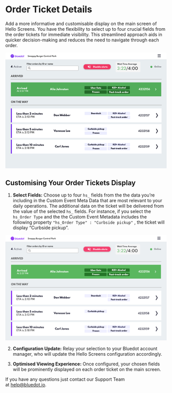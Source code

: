 Order Ticket Details
====================

Add a more informative and customisable display on the main screen of Hello Screens. You have the flexibility to select up to four crucial fields from the order tickets for immediate visibility. This streamlined approach aids in quicker decision-making and reduces the need to navigate through each order.

![](../assets/hello-screens-order-ticket-details-1.png)

Customising Your Order Tickets Display
--------------------------------------

1. **Select Fields:** Choose up to four `hs_` fields from the the data you’re including in the Custom Event Meta Data that are most relevant to your daily operations. The additional data on the ticket will be delivered from the value of the selected `hs_` fields. For instance, if you select the `hs_Order Type` and the the Custom Event Metadata includes the following property `"hs_Order Type" : "Curbside pickup"` , the ticket will display “Curbside pickup”.

![](../assets/hello-screens-order-ticket-details-2.png)

2. **Configuration Update:** Relay your selection to your Bluedot account manager, who will update the Hello Screens configuration accordingly.
   
3. **Optimised Viewing Experience:** Once configured, your chosen fields will be prominently displayed on each order ticket on the main screen.

If you have any questions just contact our Support Team at [help@bluedot.io](mailto:help@bluedot.io).
